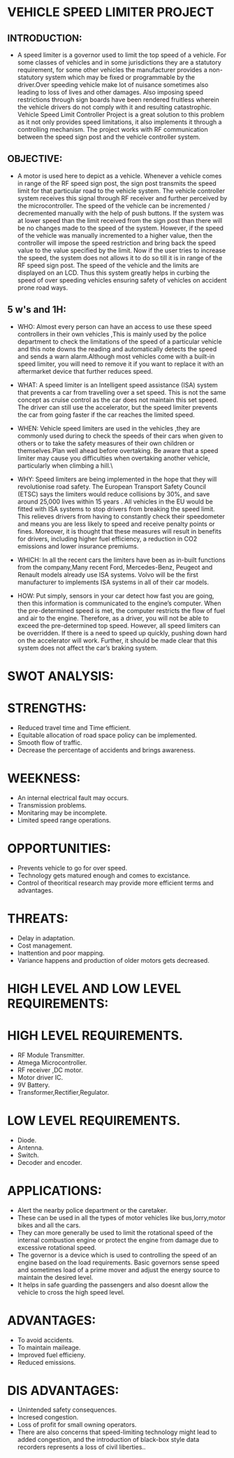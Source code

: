 # VEHICLE SPEED LIMITER PROJECT

## INTRODUCTION:
*  A speed limiter is a governor used to limit the top speed of a vehicle. For some classes of vehicles and in some jurisdictions they are a statutory requirement, for some other vehicles the manufacturer provides a non-statutory system which may be fixed or programmable by the driver.Over speeding vehicle make lot of nuisance sometimes also leading to loss of lives and other damages. Also imposing speed restrictions through sign boards have been rendered fruitless wherein the vehicle drivers do not comply with it and resulting catastrophic. Vehicle Speed Limit Controller Project is a great solution to this problem as it not only provides speed limitations, it also implements it through a controlling mechanism. The project works with RF communication between the speed sign post and the vehicle controller system. 

## OBJECTIVE:
* A motor is used here to depict as a vehicle. Whenever a vehicle comes in range of the RF speed sign post, the sign post transmits the speed limit for that particular road to the vehicle system. The vehicle controller system receives this signal through RF receiver and further perceived by the microcontroller. The speed of the vehicle can be incremented / decremented manually with the help of push buttons. If the system was at lower speed than the limit received from the sign post than there will be no changes made to the speed of the system. However, if the speed of the vehicle was manually incremented to a higher value, then the controller will impose the speed restriction and bring back the speed value to the value specified by the limit. Now if the user tries to increase the speed, the system does not allows it to do so till it is in range of the RF speed sign post. The speed of the vehicle and the limits are displayed on an LCD. Thus this system greatly helps in curbing the speed of over speeding vehicles ensuring safety of vehicles on accident prone road ways.

## 5 w's and 1H:
* WHO:
  Almost every person can have an access to use these speed controllers in their own vehicles ,This is mainly used by the police department to check the limitations of the speed of a particular vehicle and this note downs the reading and automatically detects the speed and sends a warn alarm.Although most vehicles come with a built-in speed limiter, you will need to remove it if you want to replace it with an aftermarket device that further reduces speed.

* WHAT:
  A speed limiter is an Intelligent speed assistance (ISA) system that prevents a car from travelling over a set speed. This is not the same concept as cruise control as the car does not maintain this set speed. The driver can still use the accelerator, but the speed limiter prevents the car from going faster if the car reaches the limited speed.

* WHEN:
  Vehicle speed limiters are used in the vehicles ,they are commonly used during to check the speeds of their cars when given to others or to take the safety measures of their own children or themselves.Plan well ahead before overtaking. Be aware that a speed limiter may cause you difficulties when overtaking another vehicle, particularly when climbing a hill.\

* WHY:
  Speed limiters are being implemented in the hope that they will revolutionise road safety. The European Transport Safety Council (ETSC) says the limiters would reduce collisions by 30%, and save around 25,000 lives within 15 years . All vehicles in the EU would be fitted with ISA systems to stop drivers from breaking the speed limit. This relieves drivers from having to constantly check their speedometer and means you are less likely to speed and receive penalty points or fines. Moreover, it is thought that these measures will result in benefits for drivers, including higher fuel efficiency, a reduction in CO2 emissions and lower insurance premiums.

* WHICH:
  In all the recent cars the limiters have been as in-built functions from the company,Many recent Ford, Mercedes-Benz, Peugeot and Renault models already use ISA systems. Volvo will be the first manufacturer to implements ISA systems in all of their car models.

* HOW:
  Put simply, sensors in your car detect how fast you are going, then this information is communicated to the engine’s computer. When the pre-determined speed is met, the computer restricts the flow of fuel and air to the engine. Therefore, as a driver, you will not be able to exceed the pre-determined top speed. However, all speed limiters can be overridden. If there is a need to speed up quickly, pushing down hard on the accelerator will work. Further, it should be made clear that this system does not affect the car’s braking system.

# SWOT ANALYSIS:
 
# STRENGTHS:
* Reduced travel time and Time efficient.
* Equitable allocation of road space policy can be implemented.
* Smooth flow of traffic.
* Decrease the percentage of accidents and brings awareness.

# WEEKNESS:
* An internal electrical fault may occurs.
* Transmission problems.
* Monitaring may be incomplete.
* Limited speed range operations.

# OPPORTUNITIES:
* Prevents vehicle to go for over speed.
* Technology gets matured enough and comes to excistance.
* Control of theoritical research may provide more efficient terms and advantages.

# THREATS:
* Delay in adaptation.
* Cost management.
* Inattention and poor mapping.
* Variance happens and production of older motors gets decreased.

# HIGH LEVEL AND LOW LEVEL REQUIREMENTS:

# HIGH LEVEL REQUIREMENTS.
* RF Module Transmitter.
* Atmega  Microcontroller.
* RF receiver ,DC motor.
* Motor driver IC.
* 9V Battery.
* Transformer,Rectifier,Regulator.

# LOW LEVEL REQUIREMENTS.
* Diode.
* Antenna.
* Switch.
* Decoder and encoder.

# APPLICATIONS:

* Alert the nearby police department or the caretaker.
* These can be used in all the types of motor vehicles like bus,lorry,motor bikes and all the cars.
* They can more generally be used to limit the rotational speed of the internal combustion engine or protect the engine from     damage due to excessive rotational speed.
* The governor is a device which is used to controlling the speed of an engine based on the load requirements. Basic governors sense speed and sometimes load of a prime mover and adjust the energy source to maintain the desired level.
* It helps in safe guarding the passengers and also doesnt allow the vehicle to cross the high speed level.

# ADVANTAGES:

* To avoid accidents.
* To maintain maileage.
* Improved fuel efficieny.
* Reduced emissions.

# DIS ADVANTAGES:

* Unintended safety consequences.
* Incresed congestion.
* Loss of profit for small owning operators.
* There are also concerns that speed-limiting technology might lead to added congestion, and the introduction of black-box style data recorders represents a loss of civil liberties..




  
  